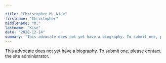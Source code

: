 ```yaml
---

title: "Christopher M. Kise"
firstname: "Christopher"
middlename: "M."
lastname: "Kise"
date: "2020-12-14"
summary: "This advocate does not yet have a biography. To submit one, please contact the site administrator."
---
```

This advocate does not yet have a biography. To submit one, please contact the site administrator.

